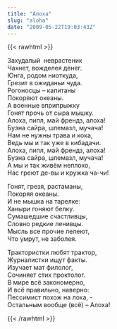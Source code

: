 ```yaml
---
title: "Алоха"
slug: "aloha"
date: "2009-05-22T19:03:43Z"
---
```

{{< rawhtml >}}

<p>Захудалый&nbsp; неврастеник<br />Чахнет, вожделея денег.<br />Юнга, родом ниоткуда,<br />Грезит в ожиданьи чуда.<br />Рогоносцы – капитаны<br />Покоряют океаны.<br />А военные вприпрыжку<br />Гонят прочь от сыра мышку.<br />Алоха, пипл, май френдз, алоха!<br />Буэна сайра, шлемазл, мучача!<br /> Нам не нужны трава и кока,<br />Ведь мы и так уже в кибадачи.<br /> Алоха, пипл, май френдз, алоха!<br />Буэна сайра, шлемазл, мучача!<br />А мы и так живём неплохо,<br />Нас греют де-вы и кружка ча-чи!</p>
<p>Гонят, грезя, растаманы,<br />Покоряя океаны.<br />И не мышка на тарелке:<br />Ханыри гоняют белку.<br />Сумашедшие счастливцы,<br />Словно редкие ленивцы.<br />Мысль все прочие лелеют,<br />Что умрут, не заболея.</p>
<p>Трактористки любят трактор,<br />Журналистки ищут факты.<br />Изучает мат филолог,<br />Сочиняет стих проктолог.<br />В мире всё закономерно,<br />И всё правильно, наверно:<br />Пессимист похож на лоха, -<br />Остальным вообще (всё) – Алоха!</p>
{{< /rawhtml >}}

